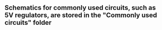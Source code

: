 ## Schematics for commonly used circuits, such as 5V regulators, are stored in the "Commonly used circuits" folder
